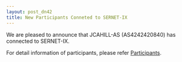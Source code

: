 ```yaml
---
layout: post_dn42
title: New Participants Conneted to SERNET-IX
---
```

We are pleased to announce that JCAHILL-AS (AS4242420840) has connected to SERNET-IX.

For detail information of participants, please refer [Participants](/Participants_en.html).